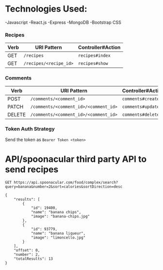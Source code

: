 # Technologies Used:

-Javascript
-React.js
-Express
-MongoDB
-Bootstrap CSS

### Recipes

| Verb | URI Pattern            | Controller#Action |
| ---- | ---------------------- | ----------------- |
| GET  | `/recipes`             | `recipes#index`   |
| GET  | `/recipes/<recipe_id>` | `recipes#show`    |

### Comments

| Verb   | URI Pattern                           | Controller#Action |
| ------ | ------------------------------------- | ----------------- |
| POST   | `/comments/<comment_id>`              | `comments#create` |
| PATCH  | `/comments/<comment_id>/<comment_id>` | `comments#update` |
| DELETE | `/comments/<comment_id>/<comment_id>` | `comments#delete` |

### Token Auth Strategy

Send the token as `Bearer Token <token>`

# API/spoonacular third party API to send recipes

```
GET https://api.spoonacular.com/food/complex/search?query=banana&number=2&sort=calories&sortDirection=desc

{
    "results": [
        {
            "id": 19400,
            "name": "banana chips",
            "image": "banana-chips.jpg"
        },
        {
            "id": 93779,
            "name": "banana liqueur",
            "image": "limoncello.jpg"
        }
    ],
    "offset": 0,
    "number": 2,
    "totalResults": 13
}
```

